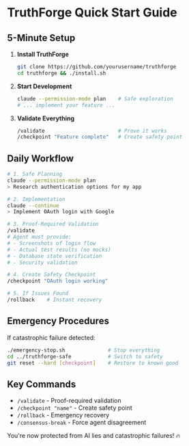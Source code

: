 # TruthForge Quick Start Guide

## 5-Minute Setup

1. **Install TruthForge**
   ```bash
   git clone https://github.com/yourusername/truthforge
   cd truthforge && ./install.sh
   ```

2. **Start Development**
   ```bash
   claude --permission-mode plan    # Safe exploration
   # ... implement your feature ...
   ```

3. **Validate Everything**
   ```bash
   /validate                        # Prove it works
   /checkpoint "Feature complete"   # Create safety point
   ```

## Daily Workflow

```bash
# 1. Safe Planning
claude --permission-mode plan
> Research authentication options for my app

# 2. Implementation  
claude --continue
> Implement OAuth login with Google

# 3. Proof-Required Validation
/validate
# Agent must provide:
# - Screenshots of login flow
# - Actual test results (no mocks)
# - Database state verification
# - Security validation

# 4. Create Safety Checkpoint
/checkpoint "OAuth login working"

# 5. If Issues Found
/rollback    # Instant recovery
```

## Emergency Procedures

If catastrophic failure detected:
```bash
./emergency-stop.sh              # Stop everything
cd ../truthforge-safe            # Switch to safety
git reset --hard [checkpoint]    # Restore to known good
```

## Key Commands

- `/validate` - Proof-required validation
- `/checkpoint "name"` - Create safety point  
- `/rollback` - Emergency recovery
- `/consensus-break` - Force agent disagreement

You're now protected from AI lies and catastrophic failures! 🔥
